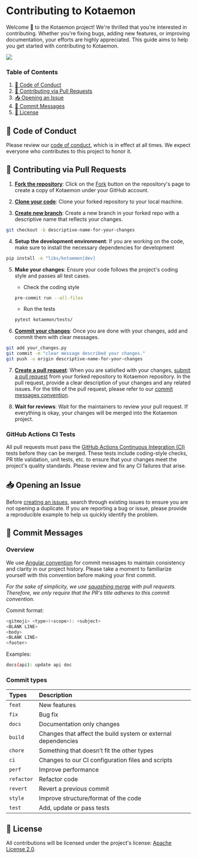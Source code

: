 # Contributing to Kotaemon

Welcome 👋 to the Kotaemon project! We're thrilled that you're interested in contributing. Whether you're fixing bugs, adding new features, or improving documentation, your efforts are highly appreciated. This guide aims to help you get started with contributing to Kotaemon.

<a href="https://github.com/Cinnamon/kotaemon/graphs/contributors">
  <img src="https://contrib.rocks/image?repo=Cinnamon/kotaemon" />
</a>

### Table of Contents

1. [📖 Code of Conduct](#code-of-conduct)
2. [🔁 Contributing via Pull Requests](#contributing-via-pull-requests)
3. [📥 Opening an Issue](#-opening-an-issue)
4. [📝 Commit Messages](#-commit-messages)
5. [🧾 License](#-license)

## 📖 Code of Conduct

Please review our [code of conduct](./CODE_OF_CONDUCT.md), which is in effect at all times. We expect everyone who contributes to this project to honor it.

## 🔁 Contributing via Pull Requests

1. [**Fork the repository**](https://docs.github.com/en/pull-requests/collaborating-with-pull-requests/working-with-forks/fork-a-repo): Click on the [Fork](https://github.com/Cinnamon/kotaemon/fork) button on the repository's page to create a copy of Kotaemon under your GitHub account.

2. [**Clone your code**](https://docs.github.com/en/repositories/creating-and-managing-repositories/cloning-a-repository): Clone your forked repository to your local machine.

3. [**Create new branch**](https://docs.github.com/en/desktop/making-changes-in-a-branch/managing-branches-in-github-desktop): Create a new branch in your forked repo with a descriptive name that reflects your changes.

```sh
git checkout -b descriptive-name-for-your-changes
```

4. **Setup the development environment**: If you are working on the code, make sure to install the necessary dependencies for development

```sh
pip install -e "libs/kotaemon[dev]
```

5. **Make your changes**: Ensure your code follows the project's coding style and passes all test cases.

   - Check the coding style

   ```sh
   pre-commit run --all-files
   ```

   - Run the tests

   ```sh
   pytest kotaemon/tests/
   ```

6. [**Commit your changes**](https://docs.github.com/en/desktop/making-changes-in-a-branch/committing-and-reviewing-changes-to-your-project-in-github-desktop): Once you are done with your changes, add and commit them with clear messages.

```sh
git add your_changes.py
git commit -m "clear message described your changes."
git push -u origin descriptive-name-for-your-changes
```

7. [**Create a pull request**](https://docs.github.com/en/pull-requests/collaborating-with-pull-requests/proposing-changes-to-your-work-with-pull-requests/creating-a-pull-request): When you are satisfied with your changes, [submit a pull request](https://github.com/Cinnamon/kotaemon/compare) from your forked repository to Kotaemon repository. In the pull request, provide a clear description of your changes and any related issues. For the title of the pull request, please refer to our [commit messages convention](#-commit-messages).

8. **Wait for reviews**: Wait for the maintainers to review your pull request. If everything is okay, your changes will be merged into the Kotaemon project.

### GitHub Actions CI Tests

All pull requests must pass the [GitHub Actions Continuous Integration (CI)](https://docs.github.com/en/actions/about-github-actions/about-continuous-integration-with-github-actions) tests before they can be merged. These tests include coding-style checks, PR title validation, unit tests, etc. to ensure that your changes meet the project's quality standards. Please review and fix any CI failures that arise.

## 📥 Opening an Issue

Before [creating an issues](https://github.com/Cinnamon/kotaemon/issues/new/choose), search through existing issues to ensure you are not opening a duplicate. If you are reporting a bug or issue, please provide a reproducible example to help us quickly identify the problem.

## 📝 Commit Messages

### Overview

We use [Angular convention](https://www.conventionalcommits.org/en/) for commit messages to maintain consistency and clarity in our project history. Please take a moment to familiarize yourself with this convention before making your first commit.

_For the sake of simplicity, we use [squashing merge](https://docs.github.com/en/pull-requests/collaborating-with-pull-requests/incorporating-changes-from-a-pull-request/about-pull-request-merges#squash-and-merge-your-commits) with pull requests. Therefore, we only require that the PR's title adheres to this commit convention._

Commit format:

```sh
<gitmoji> <type>(<scope>): <subject>
<BLANK LINE>
<body>
<BLANK LINE>
<footer>
```

Examples:

```sh
docs(api): update api doc
```

### Commit types

| Types      | Description                                                   |
| :--------- | :------------------------------------------------------------ |
| `feat`     | New features                                                  |
| `fix`      | Bug fix                                                       |
| `docs`     | Documentation only changes                                    |
| `build`    | Changes that affect the build system or external dependencies |
| `chore`    | Something that doesn’t fit the other types                    |
| `ci`       | Changes to our CI configuration files and scripts             |
| `perf`     | Improve performance                                           |
| `refactor` | Refactor code                                                 |
| `revert`   | Revert a previous commit                                      |
| `style`    | Improve structure/format of the code                          |
| `test`     | Add, update or pass tests                                     |

## 🧾 License

All contributions will be licensed under the project's license: [Apache License 2.0](https://github.com/Cinnamon/kotaemon/blob/main/LICENSE.txt).
